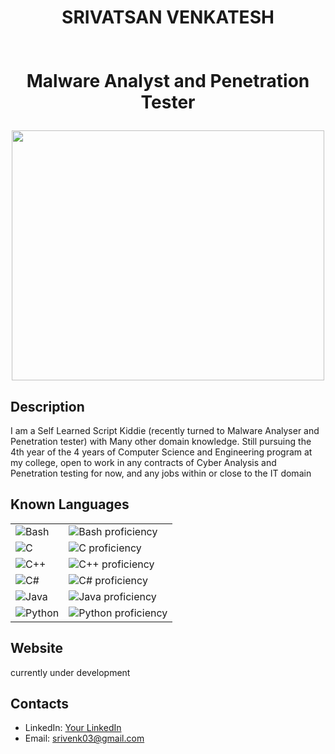 # <p align="center"><span>SRIVATSAN VENKATESH</span> <br><br><br> <span>Malware Analyst and Penetration Tester</span></p>


<p align="center">
<img src="https://github.com/T-cube2512/T-cube2512/blob/main/sku11.gif" width="500px" height="400px" />
</p>

## Description
<p>I am a Self Learned Script Kiddie (recently turned to Malware Analyser and Penetration tester) with Many other domain knowledge. Still pursuing the 4th year of the 4 years of Computer Science and Engineering program at my college, open to work in any contracts of Cyber Analysis and Penetration testing for now, and any jobs within or close to the IT domain</p>

## Known Languages
<table>
  <tr>
    <td><img src="https://img.shields.io/badge/Bash-4EAA25?style=for-the-badge&logo=gnu-bash&logoColor=white" alt="Bash" /></td>
    <td><img src="https://progress-bar.dev/90/?scale=100&width=200&suffix=%" alt="Bash proficiency" /></td>
  </tr>
  <tr>
    <td><img src="https://img.shields.io/badge/C-A8B9CC?style=for-the-badge&logo=c&logoColor=white" alt="C" /></td>
    <td><img src="https://progress-bar.dev/70/?scale=100&width=200&suffix=%" alt="C proficiency" /></td>
  </tr>
  <tr>
    <td><img src="https://img.shields.io/badge/C++-00599C?style=for-the-badge&logo=c%2B%2B&logoColor=white" alt="C++" /></td>
    <td><img src="https://progress-bar.dev/75/?scale=100&width=200&suffix=%" alt="C++ proficiency" /></td>
  </tr>
  <tr>
    <td><img src="https://img.shields.io/badge/C%23-239120?style=for-the-badge&logo=c-sharp&logoColor=white" alt="C#" /></td>
    <td><img src="https://progress-bar.dev/85/?scale=100&width=200&suffix=%" alt="C# proficiency" /></td>
  </tr>
  <tr>
    <td><img src="https://img.shields.io/badge/Java-007396?style=for-the-badge&logo=java&logoColor=white" alt="Java" /></td>
    <td><img src="https://progress-bar.dev/75/?scale=100&width=200&suffix=%" alt="Java proficiency" /></td>
  </tr>
  <tr>
    <td><img src="https://img.shields.io/badge/Python-3776AB?style=for-the-badge&logo=python&logoColor=white" alt="Python" /></td>
    <td><img src="https://progress-bar.dev/80/?scale=100&width=200&suffix=%" alt="Python proficiency" /></td>
  </tr>
</table>

## Website
currently under development
<!-- [Visit my website](http://www.dummywebsite.com)-->

## Contacts
- LinkedIn: [Your LinkedIn](https://www.linkedin.com/in/srivatsan-venkatesh)
- Email: srivenk03@gmail.com